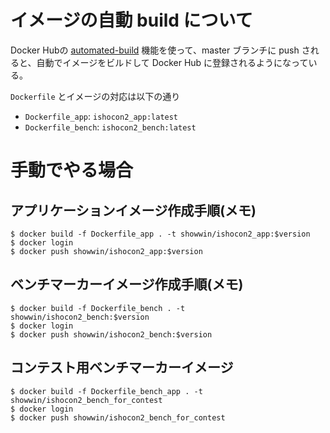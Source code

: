 # イメージの自動 build について

Docker Hubの [automated-build](https://docs.docker.com/docker-hub/builds/#create-an-automated-build) 機能を使って、master ブランチに push されると、自動でイメージをビルドして Docker Hub に登録されるようになっている。

`Dockerfile` とイメージの対応は以下の通り

* `Dockerfile_app`: `ishocon2_app:latest`
* `Dockerfile_bench`: `ishocon2_bench:latest`

# 手動でやる場合
## アプリケーションイメージ作成手順(メモ)
```
$ docker build -f Dockerfile_app . -t showwin/ishocon2_app:$version
$ docker login
$ docker push showwin/ishocon2_app:$version
```

## ベンチマーカーイメージ作成手順(メモ)
```
$ docker build -f Dockerfile_bench . -t showwin/ishocon2_bench:$version
$ docker login
$ docker push showwin/ishocon2_bench:$version
```


## コンテスト用ベンチマーカーイメージ
```
$ docker build -f Dockerfile_bench_app . -t showwin/ishocon2_bench_for_contest
$ docker login
$ docker push showwin/ishocon2_bench_for_contest
```

